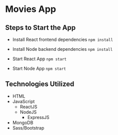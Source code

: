 # Movies App

## Steps to Start the App

- Install React frontend dependencies
  `npm install`
- Install Node backend dependencies
  `npm install`

- Start React App
  `npm start`
- Start Node App
  `npm start`

## Technologies Utilized

- HTML
- JavaScript
  - ReactJS
  - NodeJS
    - ExpressJS
- MongoDB
- Sass/Bootstrap
